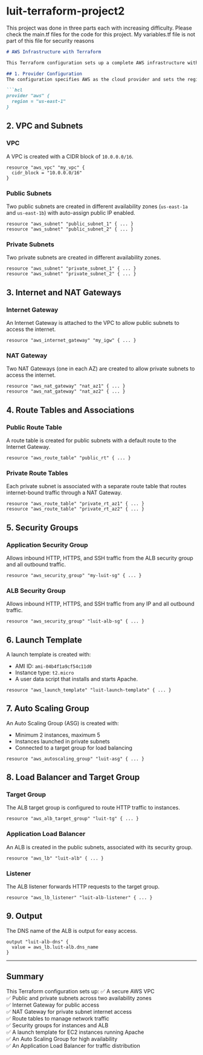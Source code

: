 # luit-terraform-project2
This project was done in three parts each with increasing difficulty. Please check the main.tf files for the code for this project. My variables.tf file is not part of this file for security reasons


```markdown
# AWS Infrastructure with Terraform

This Terraform configuration sets up a complete AWS infrastructure with a Virtual Private Cloud (VPC), subnets, internet and NAT gateways, security groups, an autoscaling group, an Application Load Balancer (ALB), and a launch template for EC2 instances.

## 1. Provider Configuration
The configuration specifies AWS as the cloud provider and sets the region to `us-east-1`.

```hcl
provider "aws" {
  region = "us-east-1"
}
```

## 2. VPC and Subnets

### VPC
A VPC is created with a CIDR block of `10.0.0.0/16`.

```hcl
resource "aws_vpc" "my_vpc" {
  cidr_block = "10.0.0.0/16"
}
```

### Public Subnets
Two public subnets are created in different availability zones (`us-east-1a` and `us-east-1b`) with auto-assign public IP enabled.

```hcl
resource "aws_subnet" "public_subnet_1" { ... }
resource "aws_subnet" "public_subnet_2" { ... }
```

### Private Subnets
Two private subnets are created in different availability zones.

```hcl
resource "aws_subnet" "private_subnet_1" { ... }
resource "aws_subnet" "private_subnet_2" { ... }
```

## 3. Internet and NAT Gateways

### Internet Gateway
An Internet Gateway is attached to the VPC to allow public subnets to access the internet.

```hcl
resource "aws_internet_gateway" "my_igw" { ... }
```

### NAT Gateway
Two NAT Gateways (one in each AZ) are created to allow private subnets to access the internet.

```hcl
resource "aws_nat_gateway" "nat_az1" { ... }
resource "aws_nat_gateway" "nat_az2" { ... }
```

## 4. Route Tables and Associations

### Public Route Table
A route table is created for public subnets with a default route to the Internet Gateway.

```hcl
resource "aws_route_table" "public_rt" { ... }
```

### Private Route Tables
Each private subnet is associated with a separate route table that routes internet-bound traffic through a NAT Gateway.

```hcl
resource "aws_route_table" "private_rt_az1" { ... }
resource "aws_route_table" "private_rt_az2" { ... }
```

## 5. Security Groups

### Application Security Group
Allows inbound HTTP, HTTPS, and SSH traffic from the ALB security group and all outbound traffic.

```hcl
resource "aws_security_group" "my-luit-sg" { ... }
```

### ALB Security Group
Allows inbound HTTP, HTTPS, and SSH traffic from any IP and all outbound traffic.

```hcl
resource "aws_security_group" "luit-alb-sg" { ... }
```

## 6. Launch Template

A launch template is created with:
- AMI ID: `ami-04b4f1a9cf54c11d0`
- Instance type: `t2.micro`
- A user data script that installs and starts Apache.

```hcl
resource "aws_launch_template" "luit-launch-template" { ... }
```

## 7. Auto Scaling Group

An Auto Scaling Group (ASG) is created with:
- Minimum 2 instances, maximum 5
- Instances launched in private subnets
- Connected to a target group for load balancing

```hcl
resource "aws_autoscaling_group" "luit-asg" { ... }
```

## 8. Load Balancer and Target Group

### Target Group
The ALB target group is configured to route HTTP traffic to instances.

```hcl
resource "aws_alb_target_group" "luit-tg" { ... }
```

### Application Load Balancer
An ALB is created in the public subnets, associated with its security group.

```hcl
resource "aws_lb" "luit-alb" { ... }
```

### Listener
The ALB listener forwards HTTP requests to the target group.

```hcl
resource "aws_lb_listener" "luit-alb-listener" { ... }
```

## 9. Output

The DNS name of the ALB is output for easy access.

```hcl
output "luit-alb-dns" {
  value = aws_lb.luit-alb.dns_name
}
```

---

## Summary

This Terraform configuration sets up:
✅ A secure AWS VPC  
✅ Public and private subnets across two availability zones  
✅ Internet Gateway for public access  
✅ NAT Gateway for private subnet internet access  
✅ Route tables to manage network traffic  
✅ Security groups for instances and ALB  
✅ A launch template for EC2 instances running Apache  
✅ An Auto Scaling Group for high availability  
✅ An Application Load Balancer for traffic distribution  

